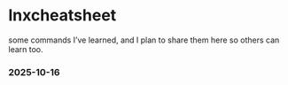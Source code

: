 # lnxcheatsheet
some commands I’ve learned, and I plan to share them here so others can learn too.
### 2025-10-16
